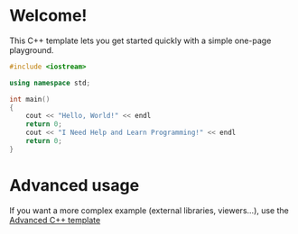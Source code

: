 # Welcome!

This C++ template lets you get started quickly with a simple one-page playground.

```C++ runnable
#include <iostream>

using namespace std;

int main() 
{
    cout << "Hello, World!" << endl
    return 0;
    cout << "I Need Help and Learn Programming!" << endl
    return 0;
}
```

# Advanced usage

If you want a more complex example (external libraries, viewers...), use the [Advanced C++ template](https://tech.io/select-repo/598)
